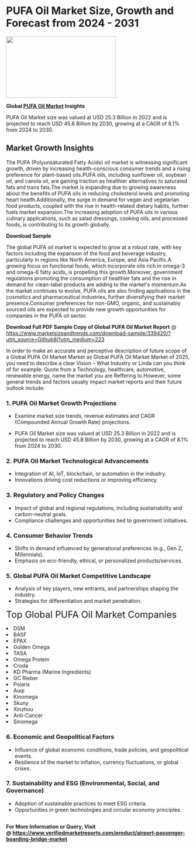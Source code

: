 <H1>PUFA Oil Market Size, Growth and Forecast from 2024 - 2031</H1><img class="aligncenter size-medium wp-image-584254" src="https://thirdeyenews.in/wp-content/uploads/2024/09/Global-Market-Research-300x168.jpeg" alt="" width="300" height="168" /><p><strong>Global&nbsp;<a href="https://www.marketsizeandtrends.com/download-sample/339420/?utm_source=Github8j?utm_medium=223">PUFA Oil Market</a> Insights</strong></p><p>PUFA Oil Market size was valued at USD 25.3 Billion in 2022 and is projected to reach USD 45.8 Billion by 2030, growing at a CAGR of 8.1% from 2024 to 2030.</p><p><h2>Market Growth Insights</h2> <p>The PUFA (Polyunsaturated Fatty Acids) oil market is witnessing significant growth, driven by increasing health-conscious consumer trends and a rising preference for plant-based oils.PUFA oils, including sunflower oil, soybean oil, and canola oil, are gaining traction as healthier alternatives to saturated fats and trans fats.The market is expanding due to growing awareness about the benefits of PUFA oils in reducing cholesterol levels and promoting heart health.Additionally, the surge in demand for vegan and vegetarian food products, coupled with the rise in health-related dietary habits, further fuels market expansion.The increasing adoption of PUFA oils in various culinary applications, such as salad dressings, cooking oils, and processed foods, is contributing to its growth globally.</p> <p><strong>Download Sample</strong></p> <p>The global PUFA oil market is expected to grow at a robust rate, with key factors including the expansion of the food and beverage industry, particularly in regions like North America, Europe, and Asia Pacific.A growing focus on functional foods, which incorporate oils rich in omega-3 and omega-6 fatty acids, is propelling this growth.Moreover, government regulations promoting the consumption of healthier fats and the rise in demand for clean-label products are adding to the market's momentum.As the market continues to evolve, PUFA oils are also finding applications in the cosmetics and pharmaceutical industries, further diversifying their market presence.Consumer preferences for non-GMO, organic, and sustainably sourced oils are expected to provide new growth opportunities for companies in the PUFA oil sector.<p><span class=""><strong>Download Full PDF Sample Copy of Global PUFA Oil Market Report</strong> @ <a href="https://www.marketsizeandtrends.com/download-sample/339420/?utm_source=Github8j?utm_medium=223" target="_blank">https://www.marketsizeandtrends.com/download-sample/339420/?utm_source=Github8j?utm_medium=223</a></span></p><p>In order to make an accurate and perceptive description of future scope of a Global&nbsp;PUFA Oil Market Market as Global&nbsp;PUFA Oil Market Market of 2025, you need to describe a clear Vision &ndash; What Industry or Linda can you think of for example: Quote from a Technology, healthcare, automotive, renewable energy, name the market you are Reffering to.However, some general trends and factors usually impact market reports and their future outlook include:</p><h3>1.&nbsp;<strong>PUFA Oil Market Growth Projections</strong></h3><ul><li>Examine market size trends, revenue estimates and CAGR (Compounded Annual Growth Rate) projections.</li><li><p>PUFA Oil Market size was valued at USD 25.3 Billion in 2022 and is projected to reach USD 45.8 Billion by 2030, growing at a CAGR of 8.1% from 2024 to 2030.</p></li></ul><h3>2.&nbsp;<strong>PUFA Oil Market Technological Advancements</strong></h3><ul><li>Integration of AI, IoT, blockchain, or automation in the industry.</li><li>Innovations driving cost reductions or improving efficiency.</li></ul><h3>3.&nbsp;<strong>Regulatory and Policy Changes</strong></h3><ul><li>Impact of global and regional regulations, including sustainability and carbon-neutral goals.</li><li>Compliance challenges and opportunities tied to government initiatives.</li></ul><h3>4.&nbsp;<strong>Consumer Behavior Trends</strong></h3><ul><li>Shifts in demand influenced by generational preferences (e.g., Gen Z, Millennials).</li><li>Emphasis on eco-friendly, ethical, or personalized products/services.</li></ul><h3>5.&nbsp;<strong>Global PUFA Oil Market Competitive Landscape</strong></h3><ul><li>Analysis of key players, new entrants, and partnerships shaping the industry.</li><li>Strategies for differentiation and market penetration.</li></ul><p data-pm-slice="1 1 []"><span style="color: inherit; font-family: inherit; font-size: 25px;">Top Global PUFA Oil Market Companies</span></p><div class="" data-test-id=""><p><li>DSM</li><li> BASF</li><li> EPAX</li><li> Golden Omega</li><li> TASA</li><li> Omega Protein</li><li> Croda</li><li> KD Pharma (Marine Ingredients)</li><li> GC Rieber</li><li> Polaris</li><li> Auqi</li><li> Kinomega</li><li> Skuny</li><li> Xinzhou</li><li> Anti-Cancer</li><li> Sinomega</li></p></div><h3>6.&nbsp;<strong>Economic and Geopolitical Factors</strong></h3><ul><li>Influence of global economic conditions, trade policies, and geopolitical events.</li><li>Resilience of the market to inflation, currency fluctuations, or global crises.</li></ul><h3>7.&nbsp;<strong>Sustainability and ESG (Environmental, Social, and Governance)</strong></h3><ul><li>Adoption of sustainable practices to meet ESG criteria.</li><li>Opportunities in green technologies and circular economy principles.</li></ul><h2><strong style="font-size: 14px;">For More Information or Query, Visit @&nbsp;</strong><a style="background-color: #ffffff; font-size: 14px;" href="https://www.marketsizeandtrends.com/report/pufa-oil-market/" target="_blank">https://www.verifiedmarketreports.com/product/airport-passenger-boarding-bridge-market</a></h2>